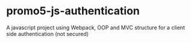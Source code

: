 # promo5-js-authentication
A javascript project using Webpack, OOP and MVC structure for a client side authentication (not secured)

